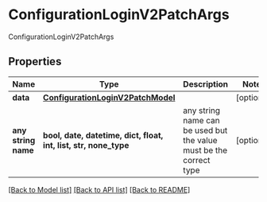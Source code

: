 # ConfigurationLoginV2PatchArgs

ConfigurationLoginV2PatchArgs

## Properties
Name | Type | Description | Notes
------------ | ------------- | ------------- | -------------
**data** | [**ConfigurationLoginV2PatchModel**](ConfigurationLoginV2PatchModel.md) |  | [optional] 
**any string name** | **bool, date, datetime, dict, float, int, list, str, none_type** | any string name can be used but the value must be the correct type | [optional]

[[Back to Model list]](../README.md#documentation-for-models) [[Back to API list]](../README.md#documentation-for-api-endpoints) [[Back to README]](../README.md)


